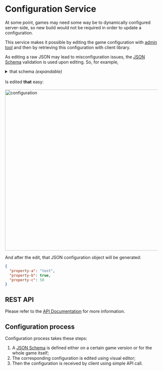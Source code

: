 # Configuration Service
At some point, games may need some way be to dynamically configured server-side, 
so new build would not be required in order to update a configuration.

This service makes it possible by editing the game configuration with 
[admin tool](https://github.com/anthill-platform/anthill-admin) and then by 
retrieving this configuration with client library.

As editing a raw JSON may lead to misconfiguration issues, the 
[JSON Schema](https://spacetelescope.github.io/understanding-json-schema/index.html) 
validation is used upon editing. So, for example,

<details>
  <summary>that schema <i>(expandable)</i></summary><p>
  
```json
    {
        "title": "A game configuration",
        "type": "object",
        "properties": {
            "property-b": { 
                "type": "boolean", 
                "propertyOrder": 2, 
                "format": "checkbox", 
                "title": "The Second Property" 
            },
            "property-c": { 
                "type": "number", 
                "propertyOrder": 3, 
                "title": "The Third Property" 
            },
            "property-a": { 
                "type": "string", 
                "propertyOrder": 1, 
                "title": "The First Property" 
            }
        }
    }
```
</p></details>
<br>
Is edited <b>that</b> easy:
<br><br>
<img width="529" alt="configuration" src="https://cloud.githubusercontent.com/assets/1666014/26252695/a588ad7c-3cb9-11e7-9c11-b8383e3d6ed9.png">

And after the edit, that JSON configuration object will be generated:

```json
{
  "property-a": "test", 
  "property-b": true, 
  "property-c": 50
}
```

## REST API

Please refer to the <a href="doc/API.md">API Documentation</a> for more information.

## Configuration process

Configuration process takes these steps:

1. A [JSON Schema](https://spacetelescope.github.io/understanding-json-schema/index.html) is defined 
either on a certain game version or for the whole game itself;
2. The corresponding configuration is edited using visual editor;
3. Then the configuration is received by client using simple API call.

